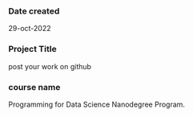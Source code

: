 ### Date created
29-oct-2022

### Project Title
  post your work on github

### course name
  Programming for Data Science Nanodegree Program.
  
